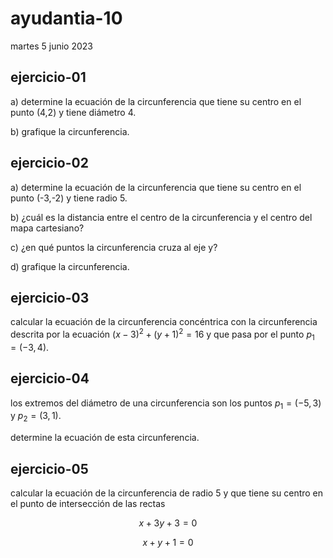 # ayudantia-10

martes 5 junio 2023

## ejercicio-01

a) determine la ecuación de la circunferencia que tiene su centro en el punto (4,2) y tiene diámetro 4.

b) grafique la circunferencia.

## ejercicio-02

a) determine la ecuación de la circunferencia que tiene su centro en el punto (-3,-2) y tiene radio 5.

b) ¿cuál es la distancia entre el centro de la circunferencia y el centro del mapa cartesiano?

c) ¿en qué puntos la circunferencia cruza al eje y?

d) grafique la circunferencia.

## ejercicio-03

calcular la ecuación de la circunferencia concéntrica con la circunferencia descrita por la ecuación $(x-3)^2+(y+1)^2=16$ y que pasa por el punto $p_1=(-3,4)$.

## ejercicio-04 

los extremos del diámetro de una circunferencia son los puntos $p_1=(-5,3)$ y $p_2=(3,1)$.

determine la ecuación de esta circunferencia.

## ejercicio-05

calcular la ecuación de la circunferencia de radio 5 y que tiene su centro en el punto de intersección de las rectas 

$$x+3y+3=0$$

$$x+y+1=0$$

